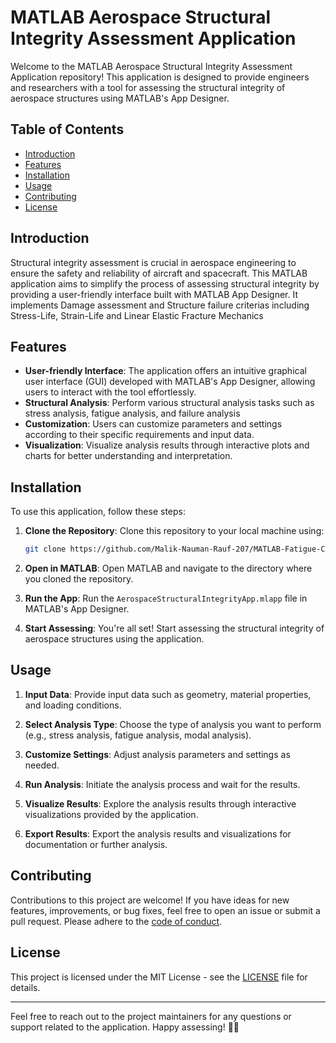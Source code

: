 # MATLAB Aerospace Structural Integrity Assessment Application

Welcome to the MATLAB Aerospace Structural Integrity Assessment Application repository! This application is designed to provide engineers and researchers with a tool for assessing the structural integrity of aerospace structures using MATLAB's App Designer.

## Table of Contents
- [Introduction](#introduction)
- [Features](#features)
- [Installation](#installation)
- [Usage](#usage)
- [Contributing](#contributing)
- [License](#license)

## Introduction

Structural integrity assessment is crucial in aerospace engineering to ensure the safety and reliability of aircraft and spacecraft. This MATLAB application aims to simplify the process of assessing structural integrity by providing a user-friendly interface built with MATLAB App Designer. It implements Damage assessment and Structure failure criterias including Stress-Life, Strain-Life and Linear Elastic Fracture Mechanics

## Features

- **User-friendly Interface**: The application offers an intuitive graphical user interface (GUI) developed with MATLAB's App Designer, allowing users to interact with the tool effortlessly.
- **Structural Analysis**: Perform various structural analysis tasks such as stress analysis, fatigue analysis, and failure analysis
- **Customization**: Users can customize parameters and settings according to their specific requirements and input data.
- **Visualization**: Visualize analysis results through interactive plots and charts for better understanding and interpretation.

## Installation

To use this application, follow these steps:

1. **Clone the Repository**: Clone this repository to your local machine using:

    ```bash
    git clone https://github.com/Malik-Nauman-Rauf-207/MATLAB-Fatigue-Code.git
    ```

2. **Open in MATLAB**: Open MATLAB and navigate to the directory where you cloned the repository.

3. **Run the App**: Run the `AerospaceStructuralIntegrityApp.mlapp` file in MATLAB's App Designer.

4. **Start Assessing**: You're all set! Start assessing the structural integrity of aerospace structures using the application.

## Usage

1. **Input Data**: Provide input data such as geometry, material properties, and loading conditions.

2. **Select Analysis Type**: Choose the type of analysis you want to perform (e.g., stress analysis, fatigue analysis, modal analysis).

3. **Customize Settings**: Adjust analysis parameters and settings as needed.

4. **Run Analysis**: Initiate the analysis process and wait for the results.

5. **Visualize Results**: Explore the analysis results through interactive visualizations provided by the application.

6. **Export Results**: Export the analysis results and visualizations for documentation or further analysis.

## Contributing

Contributions to this project are welcome! If you have ideas for new features, improvements, or bug fixes, feel free to open an issue or submit a pull request. Please adhere to the [code of conduct](CODE_OF_CONDUCT.md).

## License

This project is licensed under the MIT License - see the [LICENSE](LICENSE) file for details.

---

Feel free to reach out to the project maintainers for any questions or support related to the application. Happy assessing! 🚀🔧
